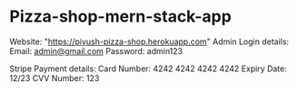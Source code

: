 # Pizza-shop-mern-stack-app 

Website: "https://piyush-pizza-shop.herokuapp.com"
Admin Login details:
Email: admin@gmail.com
Password: admin123

Stripe Payment details: 
Card Number: 4242 4242 4242 4242
Expiry Date: 12/23
CVV Number: 123
